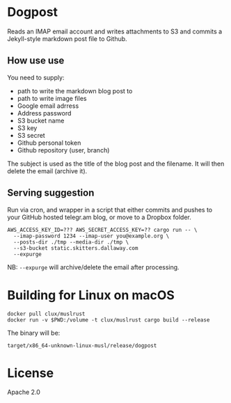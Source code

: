 # Dogpost

Reads an IMAP email account and writes attachments to S3 and commits a Jekyll-style markdown post file to Github.

## How use use

You need to supply:

- path to write the markdown blog post to
- path to write image files
- Google email adrress
- Address password
- S3 bucket name
- S3 key
- S3 secret
- Github personal token
- Github repository (user, branch)

The subject is used as the title of the blog post and the filename. It will then delete the email (archive it).

## Serving suggestion

Run via cron, and wrapper in a script that either commits and pushes to your GitHub hosted telegr.am blog, or move to a Dropbox folder.

```
AWS_ACCESS_KEY_ID=??? AWS_SECRET_ACCESS_KEY=?? cargo run -- \
  --imap-password 1234 --imap-user you@example.org \
  --posts-dir ./tmp --media-dir ./tmp \
  --s3-bucket static.skitters.dallaway.com
  --expurge
```

NB: `--expurge` will archive/delete the email after processing.


# Building for Linux on macOS

```
docker pull clux/muslrust
docker run -v $PWD:/volume -t clux/muslrust cargo build --release
```

The binary will be:

```
target/x86_64-unknown-linux-musl/release/dogpost
```

# License

Apache 2.0

